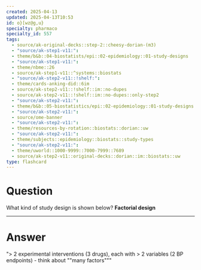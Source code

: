 ```yaml
---
created: 2025-04-13
updated: 2025-04-13T10:53
id: o}[wz@g,u}
specialty: pharmaco
specialty_id: 557
tags:
  - source/ak-original-decks::step-2::cheesy-dorian-(m3)
  - "source/ak-step1-v11:": 
  - theme/b&b::04-biostatists/epi::02-epidemiology::01-study-designs
  - "source/ak-step1-v11:": 
  - theme/nbme::26
  - source/ak-step1-v11::^systems::biostats
  - "source/ak-step2-v11::!shelf:": 
  - theme/cards-anking-did::6im
  - source/ak-step2-v11::!shelf::im::no-dupes
  - source/ak-step2-v11::!shelf::im::no-dupes::only-step2
  - "source/ak-step2-v11:": 
  - theme/b&b::05-biostatistics/epi::02-epidemiology::01-study-designs
  - "source/ak-step2-v11:": 
  - source/ome-banner
  - "source/ak-step2-v11:": 
  - theme/resources-by-rotation::biostats::dorian::uw
  - "source/ak-step2-v11:": 
  - theme/subjects::epidemiology::biostats::study-types
  - "source/ak-step2-v11:": 
  - theme/uworld::1000-9999::7000-7999::7689
  - source/ak-step2-v11::original-decks::dorian::im::biostats::uw
type: flashcard
---
```


# Question
What kind of study design is shown below?      **Factorial design**

---

# Answer
"> 2 experimental interventions (3 drugs), each with > 2 variables (2 BP endpoints) - think about ""many factors"""